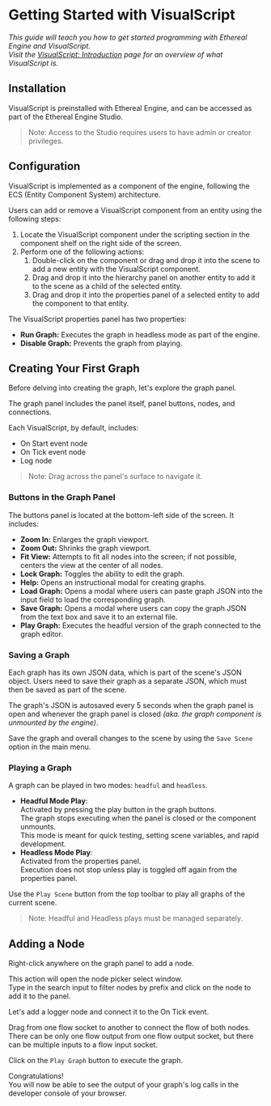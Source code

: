 # Getting Started with VisualScript
<!-- TODO: Add pictures to this file -->
<!--
NOTE: This page should contain:
- Hero Project: Showcase for Ethereal Engine's development tools and workflows.
- Guide: Teaches a new user how to program the Hero Project and be comfortable with EE project development.
- Segue: Lead the user into the VisualScript section of the Developer Manual.
-->
_This guide will teach you how to get started programming with Ethereal Engine and VisualScript._  
_Visit the [VisualScript: Introduction](/developer/visualscript) page for an overview of what VisualScript is._  
<!-- TODO: Add VisualScript intro text as a mdx partial, instead of linking to the other page -->

## Installation
VisualScript is preinstalled with Ethereal Engine, and can be accessed as part of the Ethereal Engine Studio.
> Note: Access to the Studio requires users to have admin or creator privileges.

## Configuration
VisualScript is implemented as a component of the engine, following the ECS (Entity Component System) architecture.

Users can add or remove a VisualScript component from an entity using the following steps:
1. Locate the VisualScript component under the scripting section in the component shelf on the right side of the screen.
1. Perform one of the following actions:
   1. Double-click on the component or drag and drop it into the scene to add a new entity with the VisualScript component.
   1. Drag and drop it into the hierarchy panel on another entity to add it to the scene as a child of the selected entity.
   1. Drag and drop it into the properties panel of a selected entity to add the component to that entity.

The VisualScript properties panel has two properties:
- **Run Graph:** Executes the graph in headless mode as part of the engine.
- **Disable Graph:** Prevents the graph from playing.

## Creating Your First Graph
Before delving into creating the graph, let's explore the graph panel.

The graph panel includes the panel itself, panel buttons, nodes, and connections.

Each VisualScript, by default, includes:
- On Start event node
- On Tick event node
- Log node

> Note: Drag across the panel's surface to navigate it.

### Buttons in the Graph Panel
The buttons panel is located at the bottom-left side of the screen. It includes:
- **Zoom In:** Enlarges the graph viewport.
- **Zoom Out:** Shrinks the graph viewport.
- **Fit View:** Attempts to fit all nodes into the screen; if not possible, centers the view at the center of all nodes.
- **Lock Graph:** Toggles the ability to edit the graph.
- **Help:** Opens an instructional modal for creating graphs.
- **Load Graph:** Opens a modal where users can paste graph JSON into the input field to load the corresponding graph.
- **Save Graph:** Opens a modal where users can copy the graph JSON from the text box and save it to an external file.
- **Play Graph:** Executes the headful version of the graph connected to the graph editor.

### Saving a Graph
Each graph has its own JSON data, which is part of the scene's JSON object.
Users need to save their graph as a separate JSON, which must then be saved as part of the scene.

The graph's JSON is autosaved every 5 seconds when the graph panel is open and whenever the graph panel is closed _(aka. the graph component is unmounted by the engine)_.

Save the graph and overall changes to the scene by using the `Save Scene` option in the main menu.

### Playing a Graph
A graph can be played in two modes: `headful` and `headless`.

- **Headful Mode Play**:  
  Activated by pressing the play button in the graph buttons.  
  The graph stops executing when the panel is closed or the component unmounts.  
  This mode is meant for quick testing, setting scene variables, and rapid development.
- **Headless Mode Play**:  
  Activated from the properties panel.  
  Execution does not stop unless play is toggled off again from the properties panel.  

Use the `Play Scene` button from the top toolbar to play all graphs of the current scene.

> Note: Headful and Headless plays must be managed separately.

## Adding a Node
Right-click anywhere on the graph panel to add a node.  

This action will open the node picker select window.  
Type in the search input to filter nodes by prefix and click on the node to add it to the panel.

Let's add a logger node and connect it to the On Tick event.

Drag from one flow socket to another to connect the flow of both nodes.  
There can be only one flow output from one flow output socket, but there can be multiple inputs to a flow input socket.

Click on the `Play Graph` button to execute the graph.

Congratulations!  
You will now be able to see the output of your graph's log calls in the developer console of your browser.

